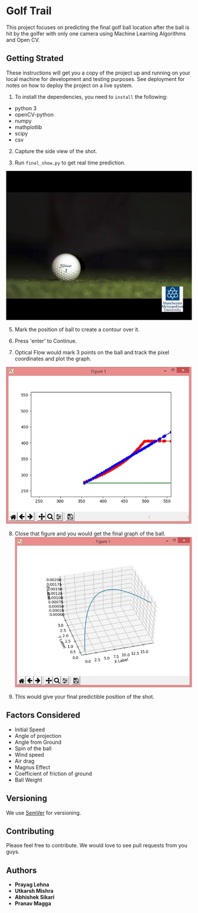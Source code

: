 # Golf Trail

This project focuses on predicting the final golf ball location after the ball is hit by the golfer with only one camera using Machine Learning Algorithms and Open CV.

## Getting Strated 

These instructions will get you a copy of the project up and running on your local machine for development and testing purposes. See deployment for notes on how to deploy the project on a live system.

1) To install the dependencies, you need to ``install`` the following:

- python 3
- openCV-python
- numpy
- mathplotlib
- scipy
- csv

2) Capture the side view of the shot.

3) Run ``final_show.py`` to get real time prediction.

 ![Side Shot](frame1.png)

5) Mark the position of ball to create a contour over it.

6) Press 'enter' to Continue.

7) Optical Flow would mark 3 points on the ball and track the pixel coordinates and plot the graph.

 ![Graph](graph.JPG)

8) Close that figure and you would get the final graph of the ball.
 ![Final Graph](fingraph.JPG)

9) This would give your final predictible position of the shot.

## Factors Considered

- Initial Speed
- Angle of projection
- Angle from Ground
- Spin of the ball
- Wind speed
- Air drag
- Magnus Effect
- Coefficient of friction of ground
- Ball Weight


## Versioning

We use [SemVer](http://semver.org/) for versioning.

## Contributing

Please feel free to contribute. We would love to see pull requests from you guys.

## Authors
* **Prayag Lehna**
* **Utkarsh Mishra**
* **Abhishek Sikari**
* **Pranav Magga**

